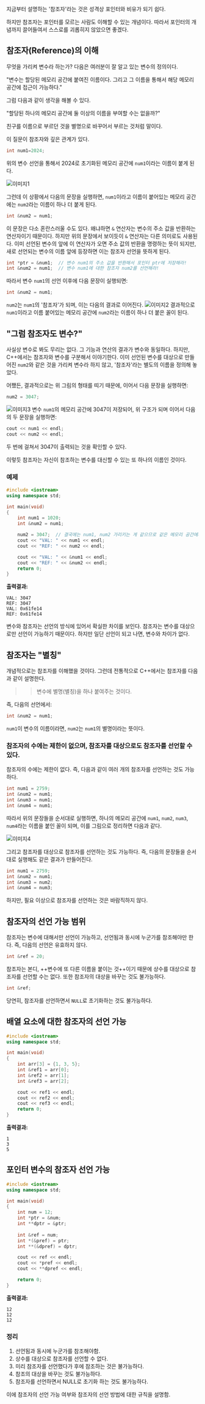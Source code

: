 지금부터 설명하는 '참조자'라는 것은 성격상 포인터와 비유가 되기 쉽다.

하지만 참조자는 포인터를 모르는 사람도 이해할 수 있는 개념이다. 
따라서 포인터의 개념까지 끌어들여서 스스로를 괴롭히지 않았으면 좋겠다.

## 참조자(Reference)의 이해

무엇을 가리켜 변수라 하는가? 다음은 여러분이 잘 알고 있는 변수의 정의이다.

"변수는 할당된 메모리 공간에 붙여진 이름이다. 그리고 그 이름을 통해서 해당 메모리 공간에 접근이 가능하다."

그럼 다음과 같이 생각을 해볼 수 있다.

"할당된 하나의 메모리 공간에 둘 이상의 이름을 부여할 수는 없을까?"

친구를 이름으로 부르던 것을 별명으로 바꾸어서 부르는 것처럼 말이다.

이 질문이 참조자와 깊은 관계가 있다.

```cpp
int num1=2024;
```

위의 변수 선언을 통해서 2024로 초기화된 메모리 공간에 `num1`이라는 이름이 붙게 된다.

![이미지1](img/1.png)

그런데 이 상황에서 다음의 문장을 실행하면, `num1`이라고 이름이 붙어있는 메모리 공간에는 `num2`라는 이름이 하나 더 붙게 된다.

```cpp
int &num2 = num1;
```

이 문장은 다소 혼란스러울 수도 있다. 왜냐하면 `&` 연산자는 변수의 주소 값을 반환하는 연산자이기 때문이다. 
하지만 위의 문장에서 보이듯이 `&` 연산자는 다른 의미로도 사용된다. 
이미 선언된 변수의 앞에 이 연산자가 오면 주소 값의 반환을 명령하는 뜻이 되지만, 새로 선언되는 변수의 이름 앞에 등장하면 이는 참조자 선언을 뜻하게 된다.

```cpp
int *ptr = &num1;  // 변수 num1의 주소 값을 반환해서 포인터 ptr에 저장해라!
int &num2 = num1;  // 변수 num1에 대한 참조자 num2를 선언해라!
```

따라서 변수 `num1`의 선언 이후에 다음 문장이 실행되면:

```cpp
int &num2 = num1;
```

`num2`는 `num1`의 '참조자'가 되며, 이는 다음의 결과로 이어진다. 
![이미지2](img/2.png)
결과적으로 `num1`이라고 이름 붙어있는 메모리 공간에 `num2`라는 이름이 하나 더 붙은 꼴이 된다.

## "그럼 참조자도 변수?"

사실상 변수로 봐도 무리는 없다. 그 기능과 연산의 결과가 변수와 동일하다.
하지만, C++에서는 참조자와 변수를 구분해서 이야기한다. 이미 선언된 변수를 대상으로 만들어진 `num2`와 같은 것을 가리켜 변수라 하지 않고, '참조자'라는 별도의 이름을 정의해 놓았다.

어쨌든, 결과적으로는 위 그림의 형태를 띠기 때문에, 이어서 다음 문장을 실행하면:

```cpp
num2 = 3047;
```
![이미지3](img/3.png)
변수 `num1`의 메모리 공간에 3047이 저장되어, 위 구조가 되며 이어서 다음의 두 문장을 실행하면:

```cpp
cout << num1 << endl;
cout << num2 << endl;
```

두 번에 걸쳐서 3047이 출력되는 것을 확인할 수 있다.

이렇듯 참조자는 자신이 참조하는 변수를 대신할 수 있는 또 하나의 이름인 것이다.

### 예제

```cpp
#include <iostream>
using namespace std;

int main(void)
{
    int num1 = 1020;
    int &num2 = num1;

    num2 = 3047;  // 결국에는 num1, num2 가리키는 게 같으므로 같은 메모리 공간에서 값을 지우고 넣은 것.
    cout << "VAL: " << num1 << endl;
    cout << "REF: " << num2 << endl;

    cout << "VAL: " << &num1 << endl;
    cout << "REF: " << &num2 << endl;
    return 0;
}
```

**출력결과:**

```plaintext
VAL: 3047
REF: 3047
VAL: 0x61fe14
REF: 0x61fe14
```

변수와 참조자는 선언의 방식에 있어서 확실한 차이를 보인다. 참조자는 변수를 대상으로만 선언이 가능하기 때문이다. 하지만 일단 선언이 되고 나면, 변수와 차이가 없다.

## 참조자는 "별칭"

개념적으로는 참조자를 이해했을 것이다. 그런데 전통적으로 C++에서는 참조자를 다음과 같이 설명한다.

>> 변수에 별명(별칭)을 하나 붙여주는 것이다. 

즉, 다음의 선언에서:

```cpp
int &num2 = num1;
```

`num1`이 변수의 이름이라면, `num2`는 `num1`의 별명이라는 뜻이다.

### 참조자의 수에는 제한이 없으며, 참조자를 대상으로도 참조자를 선언할 수 있다.

참조자의 수에는 제한이 없다. 즉, 다음과 같이 여러 개의 참조자를 선언하는 것도 가능하다.

```cpp
int num1 = 2759;
int &num2 = num1;
int &num3 = num1;
int &num4 = num1;
```

따라서 위의 문장들을 순서대로 실행하면, 하나의 메모리 공간에 `num1`, `num2`, `num3`, `num4`라는 이름을 붙인 꼴이 되며, 이를 그림으로 정리하면 다음과 같다.

![이미지4](img/4.png)

그리고 참조자를 대상으로 참조자를 선언하는 것도 가능하다. 즉, 다음의 문장들을 순서대로 실행해도 같은 결과가 만들어진다.

```cpp
int num1 = 2759;
int &num2 = num1;
int &num3 = num2;
int &num4 = num3;
```

하지만, 필요 이상으로 참조자를 선언하는 것은 바람직하지 않다.

## 참조자의 선언 가능 범위

참조자는 변수에 대해서만 선언이 가능하고, 선언됨과 동시에 누군가를 참조해야만 한다. 즉, 다음의 선언은 유효하지 않다.

```cpp
int &ref = 20;
```

참조자는 본디, ++변수에 또 다른 이름을 붙이는 것++이기 때문에 상수를 대상으로 참조자를 선언할 수는 없다. 또한 참조자의 대상을 바꾸는 것도 불가능하다.

```cpp
int &ref;
```

당연히, 참조자를 선언하면서 `NULL`로 초기화하는 것도 불가능하다.

## 배열 요소에 대한 참조자의 선언 가능

```cpp
#include <iostream>
using namespace std;

int main(void)
{
    int arr[3] = {1, 3, 5};
    int &ref1 = arr[0];
    int &ref2 = arr[1];
    int &ref3 = arr[2];

    cout << ref1 << endl;
    cout << ref2 << endl;
    cout << ref3 << endl;
    return 0;
}
```

**출력결과:**

```plaintext
1
3
5
```

## 포인터 변수의 참조자 선언 가능

```cpp
#include <iostream>
using namespace std;

int main(void)
{
    int num = 12;
    int *ptr = &num;
    int **dptr = &ptr;
    
    int &ref = num;
    int *(&pref) = ptr;
    int **(&dpref) = dptr;

    cout << ref << endl;
    cout << *pref << endl;
    cout << **dpref << endl;

    return 0;
}
```

**출력결과:**

```plaintext
12
12
12
```

### 정리
1. 선언됨과 동시에 누군가를 참조해야함.
2. 상수를 대상으로 참조자를 선언할 수 없다.
3. 미리 참조자를 선언했다가 후에 참조하는 것은 불가능하다.
4. 참조의 대상을 바꾸는 것도 불가능하다.
5. 참조자를 선언하면서 NULL로 초기화 하는 것도 불가능하다.

이에 참조자의 선언 가능 여부와 참조자의 선언 방법에 대한 규칙을 설명함.



